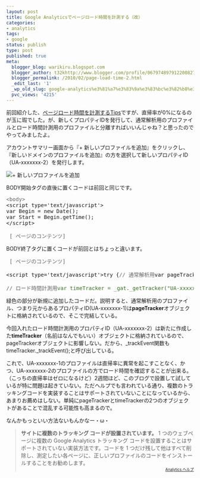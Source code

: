 ```yaml
---
layout: post
title: Google Analyticsでページロード時間を計測する（改）
categories:
- analytics
tags:
- google
status: publish
type: post
published: true
meta:
  blogger_blog: warikiru.blogspot.com
  blogger_author: t32khttp://www.blogger.com/profile/06797489791220082722noreply@blogger.com
  blogger_permalink: /2010/02/page-load-time-2.html
  _edit_last: '1'
  _wp_old_slug: google-analytics%e3%81%a7%e3%83%9a%e3%83%bc%e3%82%b8%e3%83%ad%e3%83%bc%e3%83%89%e6%99%82%e9%96%93%e3%82%92%e8%a8%88%e6%b8%ac%e3%81%99%e3%82%8b%ef%bc%88%e6%94%b9%ef%bc%89
  pvc_views: '4215'
---
```

前回紹介した、<a href="http://warikiru.blogspot.com/2010/01/page-load-time.html">ページロード時間を計測するTips</a>ですが、直帰率が0%になるのが玉に瑕でした。が、新しくプロパティIDを発行して、通常解析用のプロファイルとロード時間計測用のプロファイルと分離すればいいんじゃね？と思ったのでやってみましたよ。

<!--more-->

アカウントサマリー画面から『+ 新しいプロファイルを追加』をクリックし、『新しいドメインのプロファイルを追加』の方を選択して新しいプロパティID（UA-xxxxxxx-2）を発行します。

<img class="fig" src="http://lh3.ggpht.com/_1drnogi3vdg/S3FPqjcnksI/AAAAAAAAAzM/xf8NpxJjYP0/ga.png" alt="+ 新しいプロファイルを追加" />

BODY開始タグの直後に置くコードは前回と同じです。
<pre><span style="color: #666666;">&lt;body&gt;</span>
&lt;script type='text/javascript'&gt;
var Begin = new Date();
var Start = Begin.getTime();
&lt;/script&gt;

<span style="color: #666666;"> [ ページのコンテンツ]</span></pre>
BODY終了タグに置くコードが前回とはちょっと違います。
<pre><span style="color: #666666;"> [ ページのコンテンツ]</span> 

&lt;script type='text/javascript'&gt;try {<span style="color: #666666;">// 通常解析用</span>var pageTracker = _gat._getTracker("UA-xxxxxxx-1");pageTracker._trackPageview();

<span style="color: #666666;">// ロード時間計測用</span><span style="color: #38761d;">var timeTracker = _gat._getTracker("UA-xxxxxxx-2");timeTracker._trackPageview();</span>var End = new Date();var Stop = End.getTime();var timeElapse = Stop - Start; // stored as millsecondvar Url = location.href;timeTracker._trackEvent(  'Page Load',  'Load Time',  Url,  timeElapse); } catch(err) {}&lt;/script&gt;<span style="color: #666666;">&lt;/body&gt;</span></pre>
緑色の部分が新規に追加したコードだ。説明すると、通常解析用のプロファイル、つまり元からあるプロパティID(UA-xxxxxxx-1)は<strong>pageTracker</strong>オブジェクトに格納されているので、そこで完結している。

今回入れたロード時間計測用のプロパティID（UA-xxxxxxx-2）は新たに作成した<strong>timeTracker</strong>（名前はなんでもいい）オブジェクトに格納されているので、pageTrackerオブジェクトに影響しない。だから、_trackEvent関数もtimeTracker._trackEvent();と呼び出している。

これで、UA-xxxxxxx-1のプロファイルは直帰率に異常を起こすことなく、かつ、UA-xxxxxxx-2のプロファイルの方でロード時間を確認することが出来る。（こっちの直帰率はゼロになるけど）2週間ほど、このブログで設置して試しているが特に問題は起きていない。ただヘルプでも言われている通り、複数のトラッキングコードを実装することはサポートされていないことになっているから、あまりお薦めはしない。単純にpageTrackerとtimeTrackerの2つのオブジェクトがあることで混乱する可能性も高まるので。

なんかもっといい方法ないもんかなー・ω・
<blockquote><strong>サイトに複数のトラッキング コードが設置されています。</strong>
1 つのウェブページに複数の Google Analytics トラッキング コードを設置することはサポートされていない実装方法です。コードを 1 つだけ残して他はすべて削除し、測定したい各ページに、正しいプロファイルのコードをインストールすることをお勧めします。
<div style="text-align: right;"><span style="font-size: x-small;"><a href="http://www.google.com/support/analytics/bin/answer.py?hl=jp&amp;answer=72298">Analytics ヘルプ </a></span></div></blockquote>
